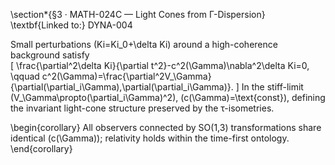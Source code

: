 \section*{§3 · MATH-024C — Light Cones from Γ-Dispersion}
\textbf{Linked to:} DYNA-004  

Small perturbations \(Ki=Ki_0+\delta Ki\) around a high-coherence background satisfy  
\[
\frac{\partial^2\delta Ki}{\partial t^2}-c^2(\Gamma)\nabla^2\delta Ki=0,
\qquad
c^2(\Gamma)=\frac{\partial^2V_\Gamma}
{\partial(\partial_i\Gamma)\,\partial(\partial_i\Gamma)}.
\]
In the stiff-limit \(V_\Gamma\propto(\partial_i\Gamma)^2\), \(c(\Gamma)=\text{const}\), defining the invariant light-cone structure preserved by the τ-isometries.

\begin{corollary}
All observers connected by SO(1,3) transformations share identical \(c(\Gamma)\); relativity holds within the time-first ontology.
\end{corollary}
